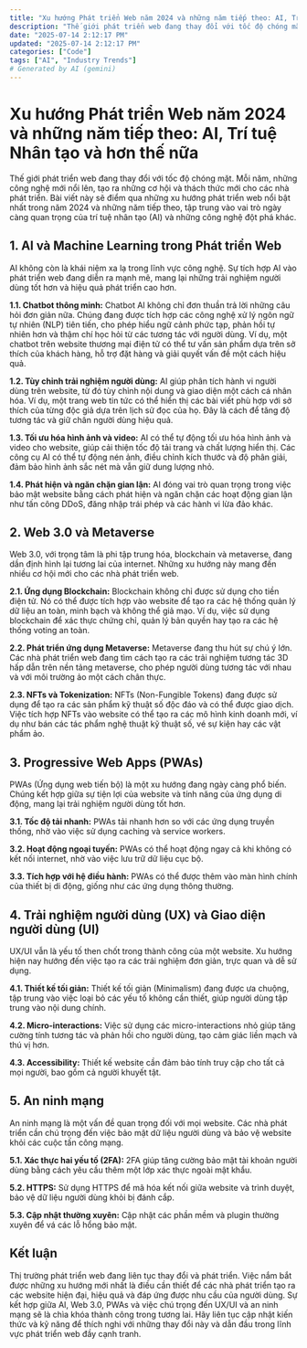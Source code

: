 ```yaml
---
title: "Xu hướng Phát triển Web năm 2024 và những năm tiếp theo: AI, Trí tuệ Nhân tạo và hơn thế nữa"
description: "Thế giới phát triển web đang thay đổi với tốc độ chóng mặt.  Mỗi năm, những công nghệ mới nổi lên, tạo ra những cơ hội và thách thức mới cho các nhà p..."
date: "2025-07-14 2:12:17 PM"
updated: "2025-07-14 2:12:17 PM"
categories: ["Code"]
tags: ["AI", "Industry Trends"]
# Generated by AI (gemini)
---
```


# Xu hướng Phát triển Web năm 2024 và những năm tiếp theo: AI, Trí tuệ Nhân tạo và hơn thế nữa

Thế giới phát triển web đang thay đổi với tốc độ chóng mặt.  Mỗi năm, những công nghệ mới nổi lên, tạo ra những cơ hội và thách thức mới cho các nhà phát triển.  Bài viết này sẽ điểm qua những xu hướng phát triển web nổi bật nhất trong năm 2024 và những năm tiếp theo, tập trung vào vai trò ngày càng quan trọng của trí tuệ nhân tạo (AI) và những công nghệ đột phá khác.

## 1. AI và Machine Learning trong Phát triển Web

AI không còn là khái niệm xa lạ trong lĩnh vực công nghệ.  Sự tích hợp AI vào phát triển web đang diễn ra mạnh mẽ, mang lại những trải nghiệm người dùng tốt hơn và hiệu quả phát triển cao hơn.

**1.1. Chatbot thông minh:** Chatbot AI không chỉ đơn thuần trả lời những câu hỏi đơn giản nữa.  Chúng đang được tích hợp các công nghệ xử lý ngôn ngữ tự nhiên (NLP) tiên tiến, cho phép hiểu ngữ cảnh phức tạp, phản hồi tự nhiên hơn và thậm chí học hỏi từ các tương tác với người dùng.  Ví dụ, một chatbot trên website thương mại điện tử có thể tư vấn sản phẩm dựa trên sở thích của khách hàng, hỗ trợ đặt hàng và giải quyết vấn đề một cách hiệu quả.

**1.2. Tùy chỉnh trải nghiệm người dùng:** AI giúp phân tích hành vi người dùng trên website, từ đó tùy chỉnh nội dung và giao diện một cách cá nhân hóa.  Ví dụ, một trang web tin tức có thể hiển thị các bài viết phù hợp với sở thích của từng độc giả dựa trên lịch sử đọc của họ.  Đây là cách để tăng độ tương tác và giữ chân người dùng hiệu quả.

**1.3. Tối ưu hóa hình ảnh và video:** AI có thể tự động tối ưu hóa hình ảnh và video cho website, giúp cải thiện tốc độ tải trang và chất lượng hiển thị.  Các công cụ AI có thể tự động nén ảnh, điều chỉnh kích thước và độ phân giải, đảm bảo hình ảnh sắc nét mà vẫn giữ dung lượng nhỏ.

**1.4. Phát hiện và ngăn chặn gian lận:** AI đóng vai trò quan trọng trong việc bảo mật website bằng cách phát hiện và ngăn chặn các hoạt động gian lận như tấn công DDoS, đăng nhập trái phép và các hành vi lừa đảo khác.


## 2. Web 3.0 và Metaverse

Web 3.0, với trọng tâm là phi tập trung hóa, blockchain và metaverse, đang dần định hình lại tương lai của internet.  Những xu hướng này mang đến nhiều cơ hội mới cho các nhà phát triển web.

**2.1.  Ứng dụng Blockchain:**  Blockchain không chỉ được sử dụng cho tiền điện tử.  Nó có thể được tích hợp vào website để tạo ra các hệ thống quản lý dữ liệu an toàn, minh bạch và không thể giả mạo.  Ví dụ, việc sử dụng blockchain để xác thực chứng chỉ, quản lý bản quyền hay tạo ra các hệ thống voting an toàn.

**2.2.  Phát triển ứng dụng Metaverse:**  Metaverse đang thu hút sự chú ý lớn.  Các nhà phát triển web đang tìm cách tạo ra các trải nghiệm tương tác 3D hấp dẫn trên nền tảng metaverse, cho phép người dùng tương tác với nhau và với môi trường ảo một cách chân thực.

**2.3.  NFTs và Tokenization:**  NFTs (Non-Fungible Tokens) đang được sử dụng để tạo ra các sản phẩm kỹ thuật số độc đáo và có thể được giao dịch.  Việc tích hợp NFTs vào website có thể tạo ra các mô hình kinh doanh mới, ví dụ như bán các tác phẩm nghệ thuật kỹ thuật số, vé sự kiện hay các vật phẩm ảo.


## 3. Progressive Web Apps (PWAs)

PWAs (Ứng dụng web tiến bộ) là một xu hướng đang ngày càng phổ biến.  Chúng kết hợp giữa sự tiện lợi của website và tính năng của ứng dụng di động, mang lại trải nghiệm người dùng tốt hơn.

**3.1. Tốc độ tải nhanh:** PWAs tải nhanh hơn so với các ứng dụng truyền thống, nhờ vào việc sử dụng caching và service workers.

**3.2. Hoạt động ngoại tuyến:** PWAs có thể hoạt động ngay cả khi không có kết nối internet, nhờ vào việc lưu trữ dữ liệu cục bộ.

**3.3. Tích hợp với hệ điều hành:** PWAs có thể được thêm vào màn hình chính của thiết bị di động, giống như các ứng dụng thông thường.

## 4.  Trải nghiệm người dùng (UX) và Giao diện người dùng (UI)

UX/UI vẫn là yếu tố then chốt trong thành công của một website.  Xu hướng hiện nay hướng đến việc tạo ra các trải nghiệm đơn giản, trực quan và dễ sử dụng.

**4.1. Thiết kế tối giản:**  Thiết kế tối giản (Minimalism) đang được ưa chuộng, tập trung vào việc loại bỏ các yếu tố không cần thiết, giúp người dùng tập trung vào nội dung chính.

**4.2.  Micro-interactions:**  Việc sử dụng các micro-interactions nhỏ giúp tăng cường tính tương tác và phản hồi cho người dùng, tạo cảm giác liền mạch và thú vị hơn.

**4.3.  Accessibility:**  Thiết kế website cần đảm bảo tính truy cập cho tất cả mọi người, bao gồm cả người khuyết tật.


## 5.  An ninh mạng

An ninh mạng là một vấn đề quan trọng đối với mọi website.  Các nhà phát triển cần chú trọng đến việc bảo mật dữ liệu người dùng và bảo vệ website khỏi các cuộc tấn công mạng.

**5.1.  Xác thực hai yếu tố (2FA):**  2FA giúp tăng cường bảo mật tài khoản người dùng bằng cách yêu cầu thêm một lớp xác thực ngoài mật khẩu.

**5.2.  HTTPS:**  Sử dụng HTTPS để mã hóa kết nối giữa website và trình duyệt, bảo vệ dữ liệu người dùng khỏi bị đánh cắp.

**5.3.  Cập nhật thường xuyên:**  Cập nhật các phần mềm và plugin thường xuyên để vá các lỗ hổng bảo mật.


## Kết luận

Thị trường phát triển web đang liên tục thay đổi và phát triển.  Việc nắm bắt được những xu hướng mới nhất là điều cần thiết để các nhà phát triển tạo ra các website hiện đại, hiệu quả và đáp ứng được nhu cầu của người dùng.  Sự kết hợp giữa AI, Web 3.0, PWAs và việc chú trọng đến UX/UI và an ninh mạng sẽ là chìa khóa thành công trong tương lai.  Hãy liên tục cập nhật kiến thức và kỹ năng để thích nghi với những thay đổi này và dẫn đầu trong lĩnh vực phát triển web đầy cạnh tranh.
